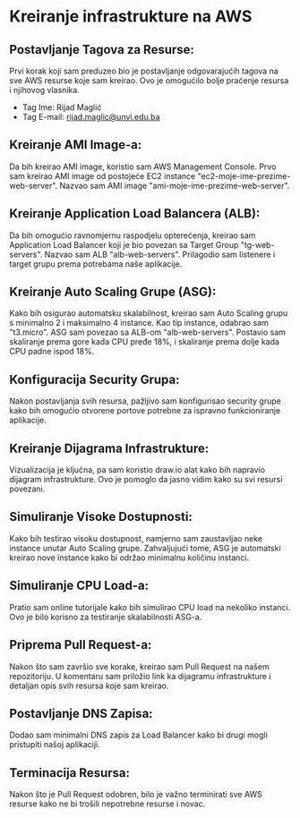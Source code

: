 # Kreiranje infrastrukture na AWS

## Postavljanje Tagova za Resurse:

Prvi korak koji sam preduzeo bio je postavljanje odgovarajućih tagova na sve AWS resurse koje sam kreirao. Ovo je omogućilo bolje praćenje resursa i njihovog vlasnika.

- Tag Ime: Rijad Maglić
- Tag E-mail: rijad.maglic@unvi.edu.ba 

## Kreiranje AMI Image-a:

Da bih kreirao AMI image, koristio sam AWS Management Console. Prvo sam kreirao AMI image od postojeće EC2 instance "ec2-moje-ime-prezime-web-server". Nazvao sam AMI image "ami-moje-ime-prezime-web-server".

## Kreiranje Application Load Balancera (ALB):

Da bih omogućio ravnomjernu raspodjelu opterećenja, kreirao sam Application Load Balancer koji je bio povezan sa Target Group "tg-web-servers". Nazvao sam ALB "alb-web-servers". Prilagodio sam listenere i target grupu prema potrebama naše aplikacije.

## Kreiranje Auto Scaling Grupe (ASG):

Kako bih osigurao automatsku skalabilnost, kreirao sam Auto Scaling grupu s minimalno 2 i maksimalno 4 instance. Kao tip instance, odabrao sam "t3.micro". ASG sam povezao sa ALB-om "alb-web-servers". Postavio sam skaliranje prema gore kada CPU pređe 18%, i skaliranje prema dolje kada CPU padne ispod 18%.

## Konfiguracija Security Grupa:

Nakon postavljanja svih resursa, pažljivo sam konfigurisao security grupe kako bih omogućio otvorene portove potrebne za ispravno funkcioniranje aplikacije.

## Kreiranje Dijagrama Infrastrukture:

Vizualizacija je ključna, pa sam koristio draw.io alat kako bih napravio dijagram infrastrukture. Ovo je pomoglo da jasno vidim kako su svi resursi povezani.

## Simuliranje Visoke Dostupnosti:

Kako bih testirao visoku dostupnost, namjerno sam zaustavljao neke instance unutar Auto Scaling grupe. Zahvaljujući tome, ASG je automatski kreirao nove instance kako bi održao minimalnu količinu instanci.

## Simuliranje CPU Load-a:

Pratio sam online tutorijale kako bih simulirao CPU load na nekoliko instanci. Ovo je bilo korisno za testiranje skalabilnosti ASG-a.

## Priprema Pull Request-a:

Nakon što sam završio sve korake, kreirao sam Pull Request na našem repozitoriju. U komentaru sam priložio link ka dijagramu infrastrukture i detaljan opis svih resursa koje sam kreirao.

## Postavljanje DNS Zapisa:

Dodao sam minimalni DNS zapis za Load Balancer kako bi drugi mogli pristupiti našoj aplikaciji.

## Terminacija Resursa:

Nakon što je Pull Request odobren, bilo je važno terminirati sve AWS resurse kako ne bi trošili nepotrebne resurse i novac.
